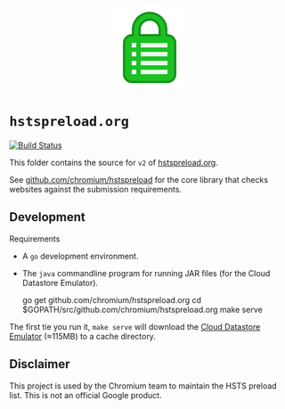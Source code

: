 <center>
<img src="frontend/static/app-icon.png" width=144>
</center>

# `hstspreload.org`

[![Build Status](https://travis-ci.org/chromium/hstspreload.org.svg?branch=master)](https://travis-ci.org/chromium/hstspreload.org)

This folder contains the source for `v2` of [hstspreload.org](https://hstspreload.org/).

See [github.com/chromium/hstspreload](https://github.com/chromium/hstspreload) for the core library that checks websites against the submission requirements.

## Development

Requirements

- A `go` development environment.
- The `java` commandline program for running JAR files (for the Cloud Datastore Emulator).

    go get github.com/chromium/hstspreload.org
    cd $GOPATH/src/github.com/chromium/hstspreload.org
    make serve

The first tie you run it, `make serve` will download the [Cloud Datastore Emulator](https://cloud.google.com/datastore/docs/tools/datastore-emulator) (≈115MB) to a cache directory.

## Disclaimer

This project is used by the Chromium team to maintain the HSTS preload list. This is not an official Google product.
